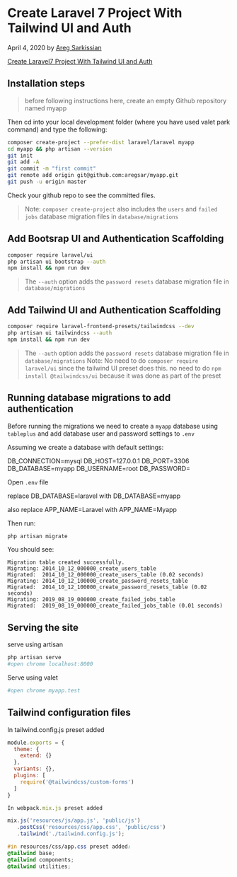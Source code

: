 # Create Laravel 7 Project With Tailwind UI and Auth

April 4, 2020 by [Areg Sarkissian](https://aregsar.com/about)

[Create Laravel7 Project With Tailwind UI and Auth](https://aregsar.com/blog/2020/create-laravel7-project-with-tailwind-ui-and-auth)

## Installation steps

> before following instructions here, create an empty Github repository named myapp 

Then cd into your local development folder (where you have used valet park command) and type the following:

```bash
composer create-project --prefer-dist laravel/laravel myapp
cd myapp && php artisan --version
git init
git add -A
git commit -m "first commit"
git remote add origin git@github.com:aregsar/myapp.git
git push -u origin master
```

Check your github repo to see the committed files.

> Note: `composer create-project` also includes the `users` and `failed jobs` database migration files in `database/migrations`

## Add Bootsrap UI and Authentication Scaffolding

```bash
composer require laravel/ui
php artisan ui bootstrap --auth
npm install && npm run dev
```

> The `--auth` option adds the `password resets` database migration file in `database/migrations`

## Add Tailwind UI and Authentication Scaffolding

```bash
composer require laravel-frontend-presets/tailwindcss --dev
php artisan ui tailwindcss --auth
npm install && npm run dev
```

> The `--auth` option adds the `password resets` database migration file in `database/migrations`
> Note: No need to do `composer require laravel/ui` since the tailwind UI preset does this.
> no need to do `npm install @tailwindcss/ui` because it was done as part of the preset

## Running database migrations to add authentication

Before running the migrations we need to create a `myapp` database using `tableplus` and add database user and password settings to `.env`

Assuming we create a database with default settings:

DB_CONNECTION=mysql
DB_HOST=127.0.0.1
DB_PORT=3306
DB_DATABASE=myapp
DB_USERNAME=root
DB_PASSWORD=

Open `.env` file

replace
DB_DATABASE=laravel
with
DB_DATABASE=myapp

also replace
APP_NAME=Laravel
with
APP_NAME=Myapp

Then run:

```bash
php artisan migrate
```

You should see:

```base
Migration table created successfully.
Migrating: 2014_10_12_000000_create_users_table
Migrated:  2014_10_12_000000_create_users_table (0.02 seconds)
Migrating: 2014_10_12_100000_create_password_resets_table
Migrated:  2014_10_12_100000_create_password_resets_table (0.02 seconds)
Migrating: 2019_08_19_000000_create_failed_jobs_table
Migrated:  2019_08_19_000000_create_failed_jobs_table (0.01 seconds)
```

## Serving the site

serve using artisan

```bash
php artisan serve
#open chrome localhost:8000
```

Serve using valet 

```bash
#open chrome myapp.test
```

## Tailwind configuration files

In tailwind.config.js preset added

```js
module.exports = {
  theme: {
    extend: {}
  },
  variants: {},
  plugins: [
    require('@tailwindcss/custom-forms')
  ]
}
```

```js
In webpack.mix.js preset added

mix.js('resources/js/app.js', 'public/js')
   .postCss('resources/css/app.css', 'public/css')
   .tailwind('./tailwind.config.js');
```

```css
#in resources/css/app.css preset added:
@tailwind base;
@tailwind components;
@tailwind utilities;
```
